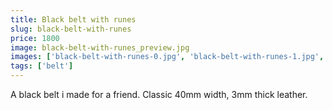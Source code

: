 ```yaml
---
title: Black belt with runes
slug: black-belt-with-runes
price: 1800
image: black-belt-with-runes_preview.jpg 
images: ['black-belt-with-runes-0.jpg', 'black-belt-with-runes-1.jpg', 'black-belt-with-runes-2.jpg', 'black-belt-with-runes-3.jpg', 'black-belt-with-runes-4.jpg', 'black-belt-with-runes-5.jpg']
tags: ['belt']
---
```


A black belt i made for a friend. Classic 40mm width, 3mm thick leather.
